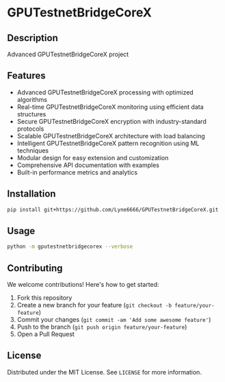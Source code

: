 # GPUTestnetBridgeCoreX

## Description

Advanced GPUTestnetBridgeCoreX project

## Features

- Advanced GPUTestnetBridgeCoreX processing with optimized algorithms
- Real-time GPUTestnetBridgeCoreX monitoring using efficient data structures
- Secure GPUTestnetBridgeCoreX encryption with industry-standard protocols
- Scalable GPUTestnetBridgeCoreX architecture with load balancing
- Intelligent GPUTestnetBridgeCoreX pattern recognition using ML techniques
- Modular design for easy extension and customization
- Comprehensive API documentation with examples
- Built-in performance metrics and analytics
## Installation

```bash
pip install git+https://github.com/Lyne6666/GPUTestnetBridgeCoreX.git
```

## Usage

```bash
python -m gputestnetbridgecorex --verbose
```

## Contributing

We welcome contributions! Here's how to get started:

1. Fork this repository
2. Create a new branch for your feature (`git checkout -b feature/your-feature`)
3. Commit your changes (`git commit -am 'Add some awesome feature'`)
4. Push to the branch (`git push origin feature/your-feature`)
5. Open a Pull Request

## License

Distributed under the MIT License. See `LICENSE` for more information.
